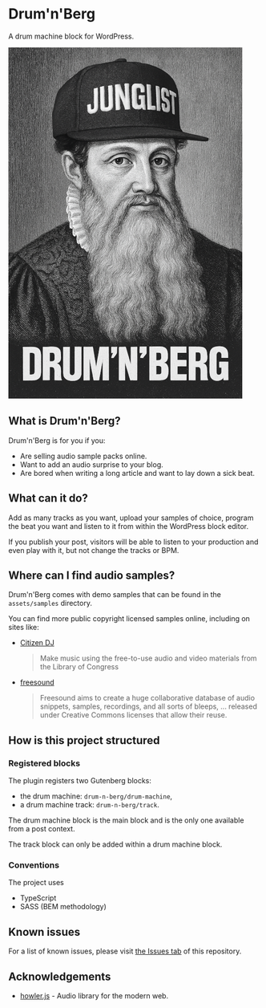 # Drum'n'Berg

A drum machine block for WordPress.

![](./assets/drum-n-berg-700.png)

## What is Drum'n'Berg?

Drum'n'Berg is for you if you:

- Are selling audio sample packs online.
- Want to add an audio surprise to your blog.
- Are bored when writing a long article and want to lay down a sick beat.

## What can it do?

Add as many tracks as you want, upload your samples of choice, program the beat you want and listen to it from within the WordPress block editor.

If you publish your post, visitors will be able to listen to your production and even play with it, but not change the tracks or BPM.

## Where can I find audio samples?

Drum'n'Berg comes with demo samples that can be found in the `assets/samples` directory.

You can find more public copyright licensed samples online, including on sites like:

- [Citizen DJ](https://citizen-dj.labs.loc.gov/)
  > Make music using the free-to-use audio and video materials from the Library of Congress
- [freesound](https://freesound.org/)
  > Freesound aims to create a huge collaborative database of audio snippets, samples, recordings, and all sorts of bleeps, ... released under Creative Commons licenses that allow their reuse.

## How is this project structured

### Registered blocks

The plugin registers two Gutenberg blocks:

- the drum machine: `drum-n-berg/drum-machine`,
- a drum machine track: `drum-n-berg/track`.

The drum machine block is the main block and is the only one available from a post context.

The track block can only be added within a drum machine block.

### Conventions

The project uses

- TypeScript
- SASS (BEM methodology)

## Known issues

For a list of known issues, please visit [the Issues tab](https://github.com/waclawjacek/drum-n-berg/issues?q=sort%3Aupdated-desc+is%3Aissue+is%3Aopen) of this repository.

## Acknowledgements

- [howler.js](https://howlerjs.com/) - Audio library for the modern web.